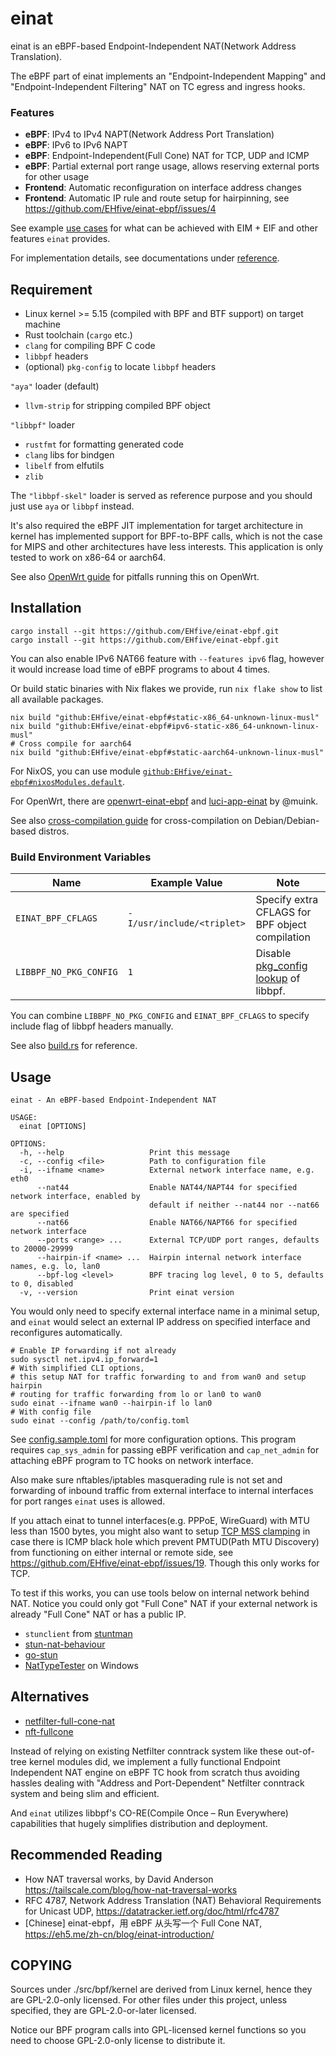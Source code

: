 # einat

einat is an eBPF-based Endpoint-Independent NAT(Network Address Translation).

The eBPF part of einat implements an "Endpoint-Independent Mapping" and "Endpoint-Independent Filtering" NAT on TC egress and ingress hooks.

### Features

-   **eBPF**: IPv4 to IPv4 NAPT(Network Address Port Translation)
-   **eBPF**: IPv6 to IPv6 NAPT
-   **eBPF**: Endpoint-Independent(Full Cone) NAT for TCP, UDP and ICMP
-   **eBPF**: Partial external port range usage, allows reserving external ports for other usage
-   **Frontend**: Automatic reconfiguration on interface address changes
-   **Frontend**: Automatic IP rule and route setup for hairpinning, see https://github.com/EHfive/einat-ebpf/issues/4

See example [use cases](./docs/guide/use-case.md) for what can be achieved with EIM + EIF and other features `einat` provides.

For implementation details, see documentations under [reference](./docs/reference/).

## Requirement

-   Linux kernel >= 5.15 (compiled with BPF and BTF support) on target machine
-   Rust toolchain (`cargo` etc.)
-   `clang` for compiling BPF C code
-   `libbpf` headers
-   (optional) `pkg-config` to locate `libbpf` headers

`"aya"` loader (default)

-   `llvm-strip` for stripping compiled BPF object

`"libbpf"` loader

-   `rustfmt` for formatting generated code
-   `clang` libs for bindgen
-   `libelf` from elfutils
-   `zlib`

The `"libbpf-skel"` loader is served as reference purpose and you should just use `aya` or `libbpf` instead.

It's also required the eBPF JIT implementation for target architecture in kernel has implemented support for BPF-to-BPF calls, which is not the case for MIPS and other architectures have less interests. This application is only tested to work on x86-64 or aarch64.

See also [OpenWrt guide](./docs/guide/openwrt.md) for pitfalls running this on OpenWrt.

## Installation

```shell
cargo install --git https://github.com/EHfive/einat-ebpf.git
cargo install --git https://github.com/EHfive/einat-ebpf.git
```

You can also enable IPv6 NAT66 feature with `--features ipv6` flag, however it would increase load time of eBPF programs to about 4 times.

Or build static binaries with Nix flakes we provide, run `nix flake show` to list all available packages.

```shell
nix build "github:EHfive/einat-ebpf#static-x86_64-unknown-linux-musl"
nix build "github:EHfive/einat-ebpf#ipv6-static-x86_64-unknown-linux-musl"
# Cross compile for aarch64
nix build "github:EHfive/einat-ebpf#static-aarch64-unknown-linux-musl"
```

For NixOS, you can use module [`github:EHfive/einat-ebpf#nixosModules.default`](./nix/module.nix).

For OpenWrt, there are [openwrt-einat-ebpf](https://github.com/muink/openwrt-einat-ebpf) and [luci-app-einat](https://github.com/muink/luci-app-einat) by @muink.

See also [cross-compilation guide](./docs/guide/cross-aya.md) for cross-compilation on Debian/Debian-based distros.

### Build Environment Variables

| Name                   | Example Value              | Note                                            |
| ---------------------- | -------------------------- | ----------------------------------------------- |
| `EINAT_BPF_CFLAGS`     | `-I/usr/include/<triplet>` | Specify extra CFLAGS for BPF object compilation |
| `LIBBPF_NO_PKG_CONFIG` | `1`                        | Disable [pkg_config lookup] of libbpf.          |

[pkg_config lookup]: (https://docs.rs/pkg-config/0.3.31/pkg_config/index.html#environment-variables)

You can combine `LIBBPF_NO_PKG_CONFIG` and `EINAT_BPF_CFLAGS` to specify include flag of libbpf headers manually.

See also [build.rs](./build.rs) for reference.

## Usage

```
einat - An eBPF-based Endpoint-Independent NAT

USAGE:
  einat [OPTIONS]

OPTIONS:
  -h, --help                   Print this message
  -c, --config <file>          Path to configuration file
  -i, --ifname <name>          External network interface name, e.g. eth0
      --nat44                  Enable NAT44/NAPT44 for specified network interface, enabled by
                               default if neither --nat44 nor --nat66 are specified
      --nat66                  Enable NAT66/NAPT66 for specified network interface
      --ports <range> ...      External TCP/UDP port ranges, defaults to 20000-29999
      --hairpin-if <name> ...  Hairpin internal network interface names, e.g. lo, lan0
      --bpf-log <level>        BPF tracing log level, 0 to 5, defaults to 0, disabled
  -v, --version                Print einat version
```

You would only need to specify external interface name in a minimal setup, and `einat` would select an external IP address on specified interface and reconfigures automatically.

```shell
# Enable IP forwarding if not already
sudo sysctl net.ipv4.ip_forward=1
# With simplified CLI options,
# this setup NAT for traffic forwarding to and from wan0 and setup hairpin
# routing for traffic forwarding from lo or lan0 to wan0
sudo einat --ifname wan0 --hairpin-if lo lan0
# With config file
sudo einat --config /path/to/config.toml
```

See [config.sample.toml](./config.sample.toml) for more configuration options. This program requires `cap_sys_admin` for passing eBPF verification and `cap_net_admin` for attaching eBPF program to TC hooks on network interface.

Also make sure nftables/iptables masquerading rule is not set and forwarding of inbound traffic from external interface to internal interfaces for port ranges `einat` uses is allowed.

If you attach einat to tunnel interfaces(e.g. PPPoE, WireGuard) with MTU less than 1500 bytes,
you might also want to setup [TCP MSS clamping] in case there is ICMP black hole which prevent PMTUD(Path MTU Discovery) from functioning on either internal or remote side,
see <https://github.com/EHfive/einat-ebpf/issues/19>. Though this only works for TCP.

[TCP MSS clamping]: https://wiki.nftables.org/wiki-nftables/index.php/Mangling_packet_headers#Mangling_TCP_options

To test if this works, you can use tools below on internal network behind NAT. Notice you could only got "Full Cone" NAT if your external network is already "Full Cone" NAT or has a public IP.

-   `stunclient` from [stuntman](https://github.com/jselbie/stunserver)
-   [stun-nat-behaviour](https://github.com/pion/stun/tree/master/cmd/stun-nat-behaviour)
-   [go-stun](https://github.com/ccding/go-stun)
-   [NatTypeTester](https://github.com/HMBSbige/NatTypeTester) on Windows

## Alternatives

-   [netfilter-full-cone-nat](https://github.com/Chion82/netfilter-full-cone-nat)
-   [nft-fullcone](https://github.com/fullcone-nat-nftables)

Instead of relying on existing Netfilter conntrack system like these out-of-tree kernel modules did, we implement a fully functional Endpoint Independent NAT engine on eBPF TC hook from scratch thus avoiding hassles dealing with "Address and Port-Dependent" Netfilter conntrack system and being slim and efficient.

And `einat` utilizes libbpf's CO-RE(Compile Once – Run Everywhere) capabilities that hugely simplifies distribution and deployment.

## Recommended Reading

-   How NAT traversal works, by David Anderson <https://tailscale.com/blog/how-nat-traversal-works>
-   RFC 4787, Network Address Translation (NAT) Behavioral Requirements for Unicast UDP, <https://datatracker.ietf.org/doc/html/rfc4787>
-   [Chinese] einat-ebpf，用 eBPF 从头写一个 Full Cone NAT, <https://eh5.me/zh-cn/blog/einat-introduction/>

## COPYING

Sources under ./src/bpf/kernel are derived from Linux kernel, hence they are GPL-2.0-only licensed.
For other files under this project, unless specified, they are GPL-2.0-or-later licensed.

Notice our BPF program calls into GPL-licensed kernel functions so you need to choose GPL-2.0-only license to distribute it.
